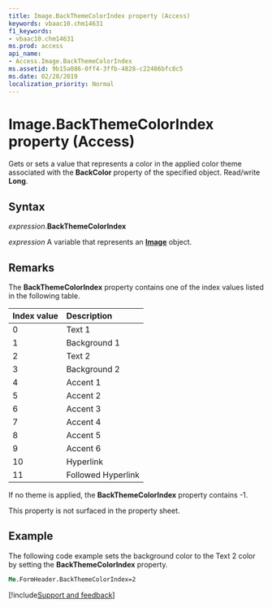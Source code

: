```yaml
---
title: Image.BackThemeColorIndex property (Access)
keywords: vbaac10.chm14631
f1_keywords:
- vbaac10.chm14631
ms.prod: access
api_name:
- Access.Image.BackThemeColorIndex
ms.assetid: 9b15a086-0ff4-3ffb-4828-c22486bfc8c5
ms.date: 02/28/2019
localization_priority: Normal
---
```



# Image.BackThemeColorIndex property (Access)

Gets or sets a value that represents a color in the applied color theme associated with the **BackColor** property of the specified object. Read/write **Long**.


## Syntax

_expression_.**BackThemeColorIndex**

_expression_ A variable that represents an **[Image](Access.Image.md)** object.


## Remarks

The **BackThemeColorIndex** property contains one of the index values listed in the following table.

|Index value|Description|
|:-----|:-----|
|0|Text 1|
|1|Background 1|
|2|Text 2|
|3|Background 2|
|4|Accent 1|
|5|Accent 2|
|6|Accent 3|
|7|Accent 4|
|8|Accent 5|
|9|Accent 6|
|10|Hyperlink|
|11|Followed Hyperlink|

If no theme is applied, the **BackThemeColorIndex** property contains -1.

This property is not surfaced in the property sheet.


## Example

The following code example sets the background color to the Text 2 color by setting the **BackThemeColorIndex** property.

```vb
Me.FormHeader.BackThemeColorIndex=2
```


[!include[Support and feedback](~/includes/feedback-boilerplate.md)]
